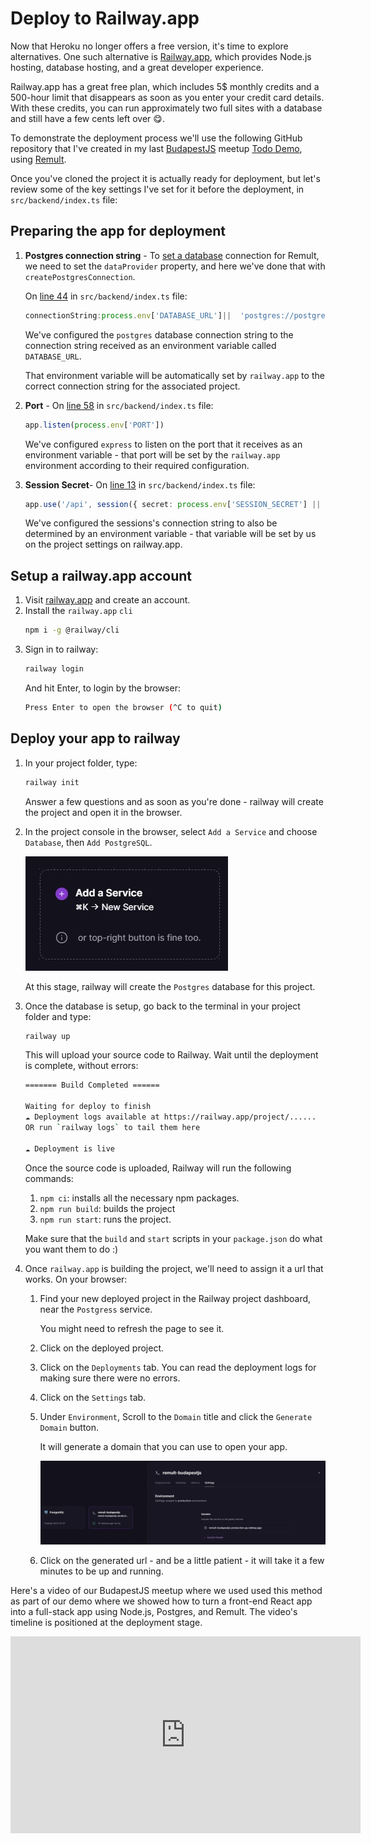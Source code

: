 # Deploy to Railway.app

Now that Heroku no longer offers a free version, it's time to explore alternatives. One such alternative is [Railway.app](https://railway.app), which provides Node.js hosting, database hosting, and a great developer experience.

Railway.app has a great free plan, which includes 5$ monthly credits and a 500-hour limit that disappears as soon as you enter your credit card details. With these credits, you can run approximately two full sites with a database and still have a few cents left over 😋.

To demonstrate the deployment process we'll use the following GitHub repository that I've created in my last [BudapestJS](https://www.meetup.com/budapest-js/) meetup [Todo Demo](https://github.com/noam-honig/budapestjs-meetup), using [Remult](https://remult.dev).

Once you've cloned the project it is actually ready for deployment, but let's review some of the key settings I've set for it before the deployment, in `src/backend/index.ts` file:


## Preparing the app for deployment
1. **Postgres connection string** - 
To [set a database](https://remult.dev/docs/databases.html#postgres) connection for Remult, we need to set the `dataProvider` property, and here we've done that with `createPostgresConnection`.
   
   On [line 44](https://github.com/noam-honig/budapestjs-meetup/blob/master/src/backend/index.ts#L44) in `src/backend/index.ts` file:
   ```ts
   connectionString:process.env['DATABASE_URL']||  'postgres://postgres:MASTERKEY@localhost/postgres'
   ```
   We've configured the `postgres` database connection string to the connection string received as an environment variable called `DATABASE_URL`. 
   
   That environment variable will be automatically set by `railway.app` to the correct connection string for the associated project.

2. **Port** - On [line 58](https://github.com/noam-honig/budapestjs-meetup/blob/master/src/backend/index.ts#L58) in `src/backend/index.ts` file:
   ```ts
   app.listen(process.env['PORT'])
   ```
   We've configured `express` to listen on the port that it receives as an environment variable - that port will be set by the `railway.app` environment according to their required configuration.

3. **Session Secret**- On [line 13](https://github.com/noam-honig/budapestjs-meetup/blob/master/src/backend/index.ts#L13)  in `src/backend/index.ts` file:
   ```ts
   app.use('/api', session({ secret: process.env['SESSION_SECRET'] || 'my secret' }))
   ```
   We've configured the sessions's connection string to also be determined by an environment variable - that variable will be set by us on the project settings on railway.app.

## Setup a railway.app account
1. Visit [railway.app](https://railway.app) and create an account.
2. Install the `railway.app` `cli` 
   ```sh
   npm i -g @railway/cli
   ``` 
3. Sign in to railway:
   ```sh
   railway login
   ```
   And hit Enter, to login by the browser:
   ```sh
   Press Enter to open the browser (^C to quit)
   ```

## Deploy your app to railway
1. In your project folder, type:
   ```sh
   railway init
   ```
   Answer a few questions and as soon as you're done - railway will create the project and open it in the browser.
2. In the project console in the browser, select `Add a Service` and choose `Database`, then `Add PostgreSQL`. 

   ![Add a Service in Railway.app](add-a-service-railway.jpg)

   At this stage, railway will create the `Postgres` database for this project.
3. Once the database is setup, go back to the terminal in your project folder and type:
   ```sh
   railway up
   ```
   This will upload your source code to Railway. Wait until the deployment is complete, without errors:
   ```sh
   ======= Build Completed ======

   Waiting for deploy to finish
   ☁️ Deployment logs available at https://railway.app/project/......
   OR run `railway logs` to tail them here

   ☁️ Deployment is live
   ```
   Once the source code is uploaded, Railway will run the following commands:
   1. `npm ci`: installs all the necessary npm packages.
   2. `npm run build`: builds the project
   3. `npm run start`: runs the project.

   Make sure that the `build` and `start` scripts in your `package.json` do what you want them to do :)
4. Once `railway.app` is building the project, we'll need to assign it a url that works. On your browser:
   1. Find your new deployed project in the Railway project dashboard, near the `Postgress` service. 

      You might need to refresh the page to see it.
   2. Click on the deployed project.
   3. Click on the `Deployments` tab. You can read the deployment logs for making sure there were no errors.
   4. Click on the `Settings` tab.
   5. Under `Environment`, Scroll to the `Domain` title and click the `Generate Domain` button. 
   
      It will generate a domain that you can use to open your app.

      ![Domain setting in Railway.app](adding-domain-railway.jpg)

   5. Click on the generated url - and be a little patient - it will take it a few minutes to be up and running.


Here's a video of our BudapestJS meetup where we used used this method as part of our demo where we showed how to turn a front-end React app into a full-stack app using Node.js, Postgres, and Remult. The video's timeline is positioned at the deployment stage.
<iframe width="560" height="315" src="https://www.youtube.com/embed/CnCaMQCu3Kc" title="Noam Honig - Writing full-stack code without repeating yourself" frameborder="0" allow="accelerometer; autoplay; clipboard-write; encrypted-media; gyroscope; picture-in-picture" allowfullscreen></iframe>